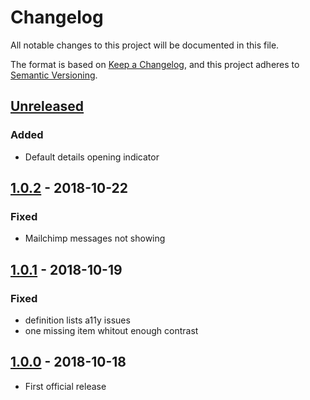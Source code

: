# Changelog

All notable changes to this project will be documented in this file.

The format is based on [Keep a Changelog](https://keepachangelog.com/en/1.0.0/),
and this project adheres to [Semantic Versioning](https://semver.org/spec/v2.0.0.html).

## [Unreleased]

### Added

- Default details opening indicator

## [1.0.2][] - 2018-10-22

### Fixed

- Mailchimp messages not showing

## [1.0.1][] - 2018-10-19

### Fixed

- definition lists a11y issues
- one missing item whitout enough contrast

## [1.0.0][] - 2018-10-18

- First official release


[Unreleased]: https://github.com/AppCivico/vl-blockchain-navigator/compare/v1.0.2...HEAD
[1.0.2]: https://github.com/AppCivico/vl-blockchain-navigator/compare/v1.0.1...v1.0.2
[1.0.1]: https://github.com/AppCivico/vl-blockchain-navigator/compare/v1.0.0...v1.0.1
[1.0.0]: https://github.com/AppCivico/vl-blockchain-navigator/tree/v1.0.0
